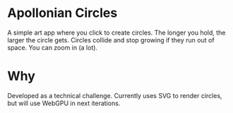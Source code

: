 # Apollonian Circles

A simple art app where you click to create circles. The longer you hold, the larger the circle gets. Circles collide and stop growing if they run out of space. You can zoom in (a lot).

# Why

Developed as a technical challenge. Currently uses SVG to render circles, but will use WebGPU in next iterations.
